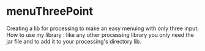# menuThreePoint
Creating a lib for processing to make an easy menuing with only three input.
How to use my library : 
like any other processing library you only need the jar file and to add it to your processing's directory lib.
